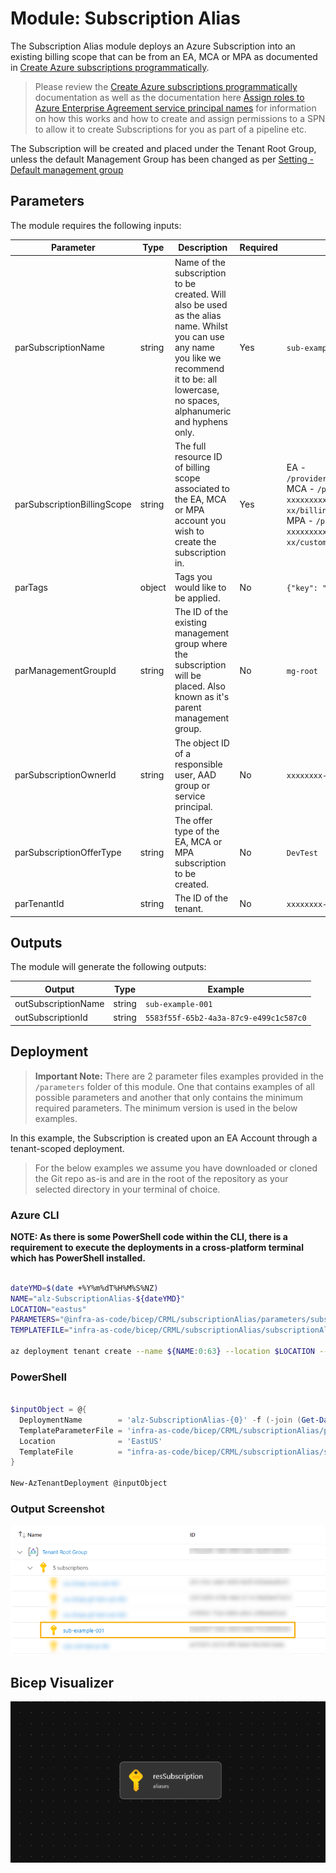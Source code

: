 # Module:  Subscription Alias

The Subscription Alias module deploys an Azure Subscription into an existing billing scope that can be from an EA, MCA or MPA as documented in [Create Azure subscriptions programmatically](https://docs.microsoft.com/azure/cost-management-billing/manage/programmatically-create-subscription).

> Please review the [Create Azure subscriptions programmatically](https://docs.microsoft.com/azure/cost-management-billing/manage/programmatically-create-subscription) documentation as well as the documentation here [Assign roles to Azure Enterprise Agreement service principal names](https://docs.microsoft.com/azure/cost-management-billing/manage/assign-roles-azure-service-principals) for information on how this works and how to create and assign permissions to a SPN to allow it to create Subscriptions for you as part of a pipeline etc.

The Subscription will be created and placed under the Tenant Root Group, unless the default Management Group has been changed as per [Setting - Default management group](https://docs.microsoft.com/azure/governance/management-groups/how-to/protect-resource-hierarchy#setting---default-management-group)

## Parameters

The module requires the following inputs:

| Parameter | Type | Description | Required | Example | Default |
| ----------- | ---- | ----------- | ------------ | ------- | -------- |
parSubscriptionName | string | Name of the subscription to be created. Will also be used as the alias name. Whilst you can use any name you like we recommend it to be: all lowercase, no spaces, alphanumeric and hyphens only. | Yes  | `sub-example-001` | None, must be provided. |
parSubscriptionBillingScope | string | The full resource ID of billing scope associated to the EA, MCA or MPA account you wish to create the subscription in. | Yes | EA - `/providers/Microsoft.Billing/BillingAccounts/1234567/enrollmentAccounts/7654321` <br> MCA - `/providers/Microsoft.Billing/billingAccounts/5e98e158-xxxx-xxxx-xxxx-xxxxxxxxxxxx:xxxxxxxx-xxxx-xxxx-xxxx-xxxxxxxxxxxx_xxxx-xx-xx/billingProfiles/AW4F-xxxx-xxx-xxx/invoiceSections/SH3V-xxxx-xxx-xxx` <br> MPA - `/providers/Microsoft.Billing/billingAccounts/99a13315-xxxx-xxxx-xxxx-xxxxxxxxxxxx:xxxxxxxx-xxxx-xxxx-xxxx-xxxxxxxxxxxx_xxxx-xx-xx/customers/2281f543-xxxx-xxxx-xxxx-xxxxxxxxxxxx` | None, must be provided. |
parTags | object | Tags you would like to be applied. | No | `{"key": "value"}` | Empty object `{}` |
parManagementGroupId | string | The ID of the existing management group where the subscription will be placed. Also known as it's parent management group. | No | `mg-root` | Empty string |
parSubscriptionOwnerId | string | The object ID of a responsible user, AAD group or service principal. | No | `xxxxxxxx-xxxx-xxxx-xxxx-xxxxxxxxxxx` | Empty string |
parSubscriptionOfferType | string | The offer type of the EA, MCA or MPA subscription to be created. | No | `DevTest` | `Production` |
parTenantId | string | The ID of the tenant. | No | `xxxxxxxx-xxxx-xxxx-xxxx-xxxxxxxxxxx` | `tenant().tenantId` |

## Outputs

The module will generate the following outputs:

Output | Type | Example
------ | ---- | --------
outSubscriptionName | string | `sub-example-001`
outSubscriptionId | string | `5583f55f-65b2-4a3a-87c9-e499c1c587c0`

## Deployment

> **Important Note:** There are 2 parameter files examples provided in the `/parameters` folder of this module. One that contains examples of all possible parameters and another that only contains the minimum required parameters. The minimum version is used in the below examples.

In this example, the Subscription is created upon an EA Account through a tenant-scoped deployment.

> For the below examples we assume you have downloaded or cloned the Git repo as-is and are in the root of the repository as your selected directory in your terminal of choice.

### Azure CLI
**NOTE: As there is some PowerShell code within the CLI, there is a requirement to execute the deployments in a cross-platform terminal which has PowerShell installed.**
```bash

dateYMD=$(date +%Y%m%dT%H%M%S%NZ)
NAME="alz-SubscriptionAlias-${dateYMD}"
LOCATION="eastus"
PARAMETERS="@infra-as-code/bicep/CRML/subscriptionAlias/parameters/subscriptionAlias.parameters.all.json"
TEMPLATEFILE="infra-as-code/bicep/CRML/subscriptionAlias/subscriptionAlias.bicep"

az deployment tenant create --name ${NAME:0:63} --location $LOCATION --template-file $TEMPLATEFILE --parameters $PARAMETERS
```

### PowerShell

```powershell

$inputObject = @{
  DeploymentName        = 'alz-SubscriptionAlias-{0}' -f (-join (Get-Date -Format 'yyyyMMddTHHMMssffffZ')[0..63])
  TemplateParameterFile = 'infra-as-code/bicep/CRML/subscriptionAlias/parameters/subscriptionAlias.parameters.all.json'
  Location              = 'EastUS'
  TemplateFile          = "infra-as-code/bicep/CRML/subscriptionAlias/subscriptionAlias.bicep"
}

New-AzTenantDeployment @inputObject
```

### Output Screenshot

![Example Deployment Output](media/exampleDeploymentOutput.png "Example Deployment Output")

## Bicep Visualizer

![Bicep Visualizer](media/bicepVisualizer.png "Bicep Visualizer")

